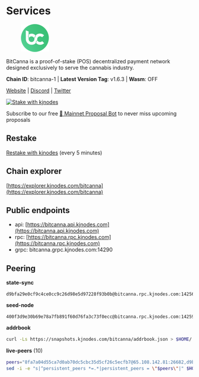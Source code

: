 # Services

<figure><img src="https://raw.githubusercontent.com/kj89/cosmos-images/main/logos/bitcanna.png" alt=""><figcaption></figcaption></figure>

BitCanna is a proof-of-stake (POS) decentralized payment network designed exclusively to serve the cannabis industry. 

**Chain ID**: bitcanna-1 | **Latest Version Tag**: v1.6.3 | **Wasm**: OFF

[Website](https://www.bitcanna.io) | [Discord](https://discord.gg/9AVrzaVQvs) | [Twitter](https://twitter.com/BitCannaGlobal)

[![Stake with kjnodes](https://i.ibb.co/cr44Q8j/button-stake-with-kjnodes.png)](https://restake.app/bitcanna/bcnavaloper1aym6s8eza7kjvnxuwxufrzccz6vqvgnsc47cc7)

Subscribe to our free [🤖 Mainnet Proposal Bot](https://t.me/kjnodes_proposal_bot) to never miss upcoming proposals

## Restake

[Restake with kjnodes](https://restake.app/bitcanna/bcnavaloper1aym6s8eza7kjvnxuwxufrzccz6vqvgnsc47cc7) (every 5 minutes)
## Chain explorer
[https://explorer.kjnodes.com/bitcanna](https://explorer.kjnodes.com/bitcanna)

## Public endpoints

* api: [https://bitcanna.api.kjnodes.com](https://bitcanna.api.kjnodes.com)
* rpc: [https://bitcanna.rpc.kjnodes.com](https://bitcanna.rpc.kjnodes.com)
* grpc: bitcanna.grpc.kjnodes.com:14290

## Peering

**state-sync**

```text
d9bfa29e0cf9c4ce0cc9c26d98e5d97228f93b0b@bitcanna.rpc.kjnodes.com:14256
```

**seed-node**

```text
400f3d9e30b69e78a7fb891f60d76fa3c73f0ecc@bitcanna.rpc.kjnodes.com:14259
```

**addrbook**
```bash
curl -Ls https://snapshots.kjnodes.com/bitcanna/addrbook.json > $HOME/.bcna/config/addrbook.json
```

**live-peers** (10)
```bash
peers="8fa7a04d55ca7d0ab70dc5cbc35d5cf26c5ecfb7@65.108.142.81:26682,d9bfa29e0cf9c4ce0cc9c26d98e5d97228f93b0b@65.109.88.38:14256,07c829cf936db34be61143fabb09541d05aea899@65.108.98.124:64206,23671067d0fd40aec523290585c7d8e91034a771@65.108.43.170:26656,312237a27c62e21e3ec5e2a075cba0035db3fb66@95.217.42.107:26656,89757803f40da51678451735445ad40d5b15e059@169.155.168.66:26656,b587bf827b5f680c417601b536ffbd505c88bb07@193.70.45.106:13056,b204222a9b6ca4eee39a836b7406483a5ad4e719@144.91.114.250:26656,5af4f132d1c63cbe9d828d58522fdbb4bd508880@136.244.29.116:31656,a66bce0ddb49dcf60a5b83fd94a7bd4d0878f127@154.53.40.9:26656"
sed -i -e "s|^persistent_peers *=.*|persistent_peers = \"$peers\"|" $HOME/.bcna/config/config.toml
```
